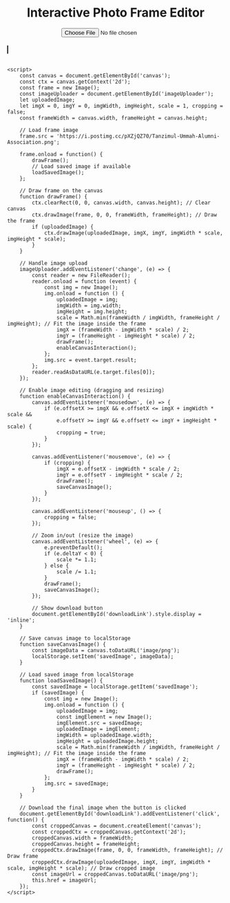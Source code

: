 <!DOCTYPE html>
<html lang="en">
<head>
    <meta charset="UTF-8">
    <meta name="viewport" content="width=device-width, initial-scale=1.0">
    <title>Interactive Photo Frame Editor</title>
    <style>
        canvas {
            border: 1px solid black;
        }
        #canvasContainer {
            position: relative;
            margin-top: 20px;
        }
        #downloadLink {
            display: none;
        }
    </style>
</head>
<body>
    <h1 style="text-align: center;">Interactive Photo Frame Editor</h1>
    <div style="text-align: center;">
        <input type="file" id="imageUploader" accept="image/*">
    </div>
    <div id="canvasContainer">
        <canvas id="canvas" width="1080" height="1080"></canvas>
    </div>
    <br>
    <a id="downloadLink" style="display:none;" download="framed_image.png">
        <button>Download Image</button>
    </a>

    <script>
        const canvas = document.getElementById('canvas');
        const ctx = canvas.getContext('2d');
        const frame = new Image();
        const imageUploader = document.getElementById('imageUploader');
        let uploadedImage;
        let imgX = 0, imgY = 0, imgWidth, imgHeight, scale = 1, cropping = false;
        const frameWidth = canvas.width, frameHeight = canvas.height;

        // Load frame image
        frame.src = 'https://i.postimg.cc/pXZjQZ70/Tanzimul-Ummah-Alumni-Association.png';

        frame.onload = function() {
            drawFrame();
            // Load saved image if available
            loadSavedImage();
        };

        // Draw frame on the canvas
        function drawFrame() {
            ctx.clearRect(0, 0, canvas.width, canvas.height); // Clear canvas
            ctx.drawImage(frame, 0, 0, frameWidth, frameHeight); // Draw the frame
            if (uploadedImage) {
                ctx.drawImage(uploadedImage, imgX, imgY, imgWidth * scale, imgHeight * scale);
            }
        }

        // Handle image upload
        imageUploader.addEventListener('change', (e) => {
            const reader = new FileReader();
            reader.onload = function (event) {
                const img = new Image();
                img.onload = function () {
                    uploadedImage = img;
                    imgWidth = img.width;
                    imgHeight = img.height;
                    scale = Math.min(frameWidth / imgWidth, frameHeight / imgHeight); // Fit the image inside the frame
                    imgX = (frameWidth - imgWidth * scale) / 2;
                    imgY = (frameHeight - imgHeight * scale) / 2;
                    drawFrame();
                    enableCanvasInteraction();
                };
                img.src = event.target.result;
            };
            reader.readAsDataURL(e.target.files[0]);
        });

        // Enable image editing (dragging and resizing)
        function enableCanvasInteraction() {
            canvas.addEventListener('mousedown', (e) => {
                if (e.offsetX >= imgX && e.offsetX <= imgX + imgWidth * scale &&
                    e.offsetY >= imgY && e.offsetY <= imgY + imgHeight * scale) {
                    cropping = true;
                }
            });

            canvas.addEventListener('mousemove', (e) => {
                if (cropping) {
                    imgX = e.offsetX - imgWidth * scale / 2;
                    imgY = e.offsetY - imgHeight * scale / 2;
                    drawFrame();
                    saveCanvasImage();
                }
            });

            canvas.addEventListener('mouseup', () => {
                cropping = false;
            });

            // Zoom in/out (resize the image)
            canvas.addEventListener('wheel', (e) => {
                e.preventDefault();
                if (e.deltaY < 0) {
                    scale *= 1.1;
                } else {
                    scale /= 1.1;
                }
                drawFrame();
                saveCanvasImage();
            });

            // Show download button
            document.getElementById('downloadLink').style.display = 'inline';
        }

        // Save canvas image to localStorage
        function saveCanvasImage() {
            const imageData = canvas.toDataURL('image/png');
            localStorage.setItem('savedImage', imageData);
        }

        // Load saved image from localStorage
        function loadSavedImage() {
            const savedImage = localStorage.getItem('savedImage');
            if (savedImage) {
                const img = new Image();
                img.onload = function () {
                    uploadedImage = img;
                    const imgElement = new Image();
                    imgElement.src = savedImage;
                    uploadedImage = imgElement;
                    imgWidth = uploadedImage.width;
                    imgHeight = uploadedImage.height;
                    scale = Math.min(frameWidth / imgWidth, frameHeight / imgHeight); // Fit the image inside the frame
                    imgX = (frameWidth - imgWidth * scale) / 2;
                    imgY = (frameHeight - imgHeight * scale) / 2;
                    drawFrame();
                };
                img.src = savedImage;
            }
        }

        // Download the final image when the button is clicked
        document.getElementById('downloadLink').addEventListener('click', function() {
            const croppedCanvas = document.createElement('canvas');
            const croppedCtx = croppedCanvas.getContext('2d');
            croppedCanvas.width = frameWidth;
            croppedCanvas.height = frameHeight;
            croppedCtx.drawImage(frame, 0, 0, frameWidth, frameHeight); // Draw frame
            croppedCtx.drawImage(uploadedImage, imgX, imgY, imgWidth * scale, imgHeight * scale); // Draw cropped image
            const imageUrl = croppedCanvas.toDataURL('image/png');
            this.href = imageUrl;
        });
    </script>
</body>
</html>
